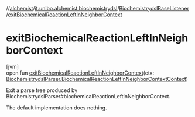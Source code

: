 //[alchemist](../../../index.md)/[it.unibo.alchemist.biochemistrydsl](../index.md)/[BiochemistrydslBaseListener](index.md)/[exitBiochemicalReactionLeftInNeighborContext](exit-biochemical-reaction-left-in-neighbor-context.md)

# exitBiochemicalReactionLeftInNeighborContext

[jvm]\
open fun [exitBiochemicalReactionLeftInNeighborContext](exit-biochemical-reaction-left-in-neighbor-context.md)(ctx: [BiochemistrydslParser.BiochemicalReactionLeftInNeighborContextContext](../-biochemistrydsl-parser/-biochemical-reaction-left-in-neighbor-context-context/index.md))

Exit a parse tree produced by BiochemistrydslParser#biochemicalReactionLeftInNeighborContext. 

The default implementation does nothing.
